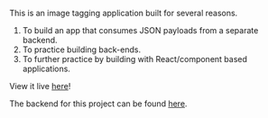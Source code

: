 This is an image tagging application built for several reasons.

1) To build an app that consumes JSON payloads from a separate backend.
2) To practice building back-ends.
3) To further practice by building with React/component based applications.

View it live [here](https://nsars19.github.io/Image-Tagger/)!

The backend for this project can be found [here](https://github.com/nsars19/Image-Tagger-API).
